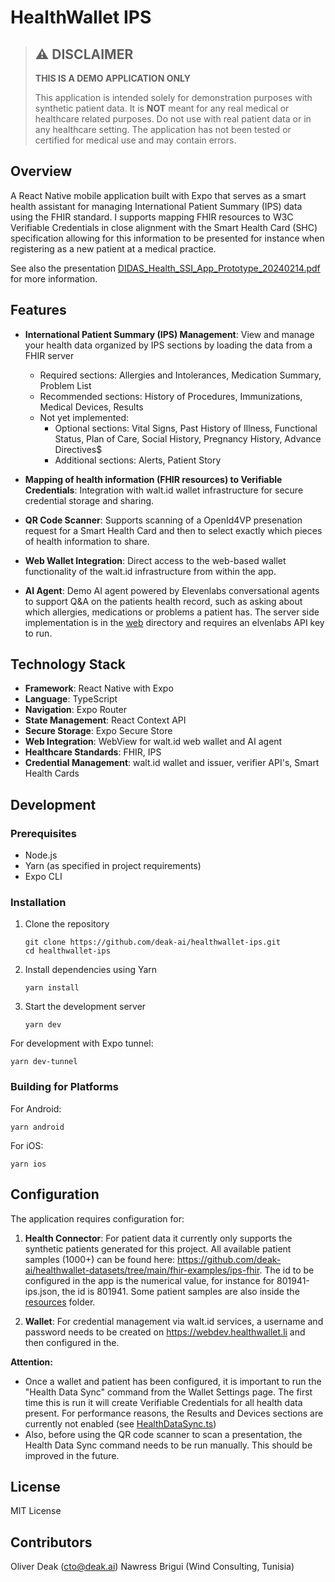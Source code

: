 # HealthWallet IPS

> ## ⚠️ DISCLAIMER
> **THIS IS A DEMO APPLICATION ONLY**
>
> This application is intended solely for demonstration purposes with synthetic patient data. It is **NOT** meant for any real medical or healthcare related purposes. Do not use with real patient data or in any healthcare setting. The application has not been tested or certified for medical use and may contain errors.


## Overview

A React Native mobile application built with Expo that serves as a smart health assistant for managing International Patient Summary (IPS) data using the FHIR standard.
I supports mapping FHIR resources to W3C Verifiable Credentials in close alignment with the Smart Health Card (SHC) specification allowing for this information
to be presented for instance when registering as a new patient at a medical practice.

See also the presentation [DIDAS_Health_SSI_App_Prototype_20240214.pdf](doc/DIDAS_Health_SSI_App_Prototype_20240214.pdf) for more information.


## Features

- **International Patient Summary (IPS) Management**: View and manage your health data organized by IPS sections by loading the data from a FHIR server
  - Required sections: Allergies and Intolerances, Medication Summary, Problem List
  - Recommended sections: History of Procedures, Immunizations, Medical Devices, Results
  - Not yet implemented:
    - Optional sections: Vital Signs, Past History of Illness, Functional Status, Plan of Care, Social History, Pregnancy History, Advance Directives$
    - Additional sections: Alerts, Patient Story


- **Mapping of health information (FHIR resources) to Verifiable Credentials**: Integration with walt.id wallet infrastructure for secure credential storage and sharing.

- **QR Code Scanner**: Supports scanning of a OpenId4VP presenation request for a Smart Health Card and then to select exactly which pieces of health information to share.

- **Web Wallet Integration**: Direct access to the web-based wallet functionality of the walt.id infrastructure from within the app.

- **AI Agent**: Demo AI agent powered by Elevenlabs conversational agents to support Q&A on the patients health record, such as asking about which allergies, medications or problems a patient has. The server side implementation is in the [web](web) directory and requires an elvenlabs API key to run.

## Technology Stack

- **Framework**: React Native with Expo
- **Language**: TypeScript
- **Navigation**: Expo Router
- **State Management**: React Context API
- **Secure Storage**: Expo Secure Store
- **Web Integration**: WebView for walt.id web wallet and AI agent
- **Healthcare Standards**: FHIR, IPS
- **Credential Management**: walt.id wallet and issuer, verifier API's, Smart Health Cards

## Development

### Prerequisites

- Node.js
- Yarn (as specified in project requirements)
- Expo CLI

### Installation

1. Clone the repository
   ```
   git clone https://github.com/deak-ai/healthwallet-ips.git
   cd healthwallet-ips
   ```

2. Install dependencies using Yarn
   ```
   yarn install
   ```

3. Start the development server
   ```
   yarn dev
   ```

For development with Expo tunnel:
```
yarn dev-tunnel
```

### Building for Platforms

For Android:
```
yarn android
```

For iOS:
```
yarn ios
```

## Configuration

The application requires configuration for:

1. **Health Connector**: For patient data it currently only supports the synthetic patients generated for this project. All available patient samples (1000+) can be found here:
https://github.com/deak-ai/healthwallet-datasets/tree/main/fhir-examples/ips-fhir. The id to be configured in the app is the numerical value, for instance for 801941-ips.json, the id is 801941. Some patient samples are also inside the [resources](resources) folder.

2. **Wallet**: For credential management via walt.id services, a username and password needs to be created on https://webdev.healthwallet.li and then configured in the. 


**Attention:** 
* Once a wallet and patient has been configured, it is important to run the "Health Data Sync" command from the Wallet Settings page. The first time this is run it will create Verifiable Credentials for all health data present. For performance reasons, the Results and Devices sections are currently not enabled (see [HealthDataSync.ts](src/components/HealthDataSync.ts#L99))
* Also, before using the QR code scanner to scan a presentation, the Health Data Sync command needs to be run manually. This should be improved in the future.



## License

MIT License

## Contributors

Oliver Deak (cto@deak.ai)
Nawress Brigui (Wind Consulting, Tunisia)
